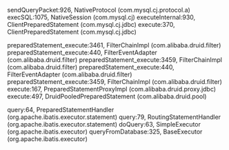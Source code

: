 sendQueryPacket:926, NativeProtocol (com.mysql.cj.protocol.a)
execSQL:1075, NativeSession (com.mysql.cj)
executeInternal:930, ClientPreparedStatement (com.mysql.cj.jdbc)
execute:370, ClientPreparedStatement (com.mysql.cj.jdbc)

preparedStatement_execute:3461, FilterChainImpl (com.alibaba.druid.filter)
preparedStatement_execute:440, FilterEventAdapter (com.alibaba.druid.filter)
preparedStatement_execute:3459, FilterChainImpl (com.alibaba.druid.filter)
preparedStatement_execute:440, FilterEventAdapter (com.alibaba.druid.filter)
preparedStatement_execute:3459, FilterChainImpl (com.alibaba.druid.filter)
execute:167, PreparedStatementProxyImpl (com.alibaba.druid.proxy.jdbc)
execute:497, DruidPooledPreparedStatement (com.alibaba.druid.pool)

query:64, PreparedStatementHandler (org.apache.ibatis.executor.statement)
query:79, RoutingStatementHandler (org.apache.ibatis.executor.statement)
doQuery:63, SimpleExecutor (org.apache.ibatis.executor)
queryFromDatabase:325, BaseExecutor (org.apache.ibatis.executor)
